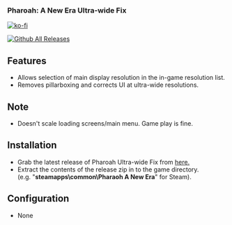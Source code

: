 ### Pharoah: A New Era Ultra-wide Fix

[![ko-fi](https://ko-fi.com/img/githubbutton_sm.svg)](https://ko-fi.com/F2F2DI3WA)

[![Github All Releases](https://img.shields.io/github/downloads/p1xel8ted/Pharaoh/total.svg)](https://github.com/p1xel8ted/Pharaoh/releases)

## Features
- Allows selection of main display resolution in the in-game resolution list.
- Removes pillarboxing and corrects UI at ultra-wide resolutions.

## Note
- Doesn't scale loading screens/main menu. Game play is fine.

## Installation
- Grab the latest release of Pharoah Ultra-wide Fix from [here.](https://github.com/p1xel8ted/Pharaoh/releases)
- Extract the contents of the release zip in to the game directory.<br />(e.g. "**steamapps\common\Pharaoh A New Era**" for Steam).

## Configuration
- None
